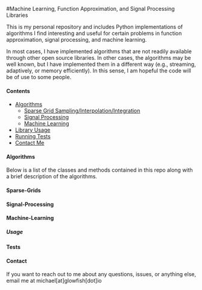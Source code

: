 #Machine Learning, Function Approximation, and Signal Processing Libraries

This is my personal repository and includes Python implementations of algorithms I find interesting and useful for certain
problems in function approximation, signal processing, and machine learning.

In most cases, I have implemented algorithms that are not readily available through other open source libraries. In other
cases, the algorithms may be well known, but I have implemented them in a different way (e.g., streaming, adaptively, or
memory efficiently). In this sense, I am hopeful the code will be of use to some people.

#### Contents
* [Algorithms](#Algorithms)
    * [Sparse Grid Sampling/Interpolation/Integration](#Sparse-Grids)
    * [Signal Processing](#Signal-Processing)
    * [Machine Learning](#Machine-Learning)
* [Library Usage](#Usage)
* [Running Tests](#Tests)
* [Contact Me](#Contact)


#### Algorithms ####

Below is a list of the classes and methods contained in this repo along with a brief description of the algorithms.

#### Sparse-Grids ####


#### Signal-Processing ####


#### Machine-Learning ####


##### Usage ####


#### Tests ####


#### Contact ####
If you want to reach out to me about any questions, issues, or anything else, email me at michael[at]glowfish[dot]io

